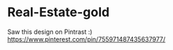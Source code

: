 # Real-Estate-gold
Saw this design on Pintrast :)
https://www.pinterest.com/pin/755971487435637977/
